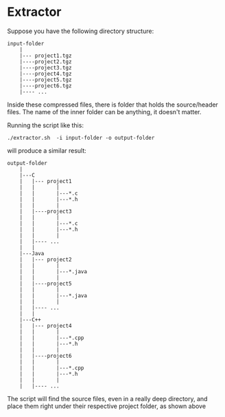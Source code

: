 # Extractor

Suppose you have the following directory structure:
```
input-folder
    |
    |--- project1.tgz
    |----project2.tgz
    |----project3.tgz
    |----project4.tgz
    |----project5.tgz
    |----project6.tgz
    |---- ...
```
Inside these compressed files, there is folder that holds the source/header
files. The name of the inner folder can be anything, it doesn't matter.

Running the script like this:
```
./extractor.sh  -i input-folder -o output-folder
```
will produce a similar result:
```
output-folder
    |
    |---C
    |   |--- project1
    |   |       |
    |   |       |---*.c
    |   |       |---*.h
    |   |       |
    |   |----project3
    |   |       |
    |   |       |---*.c
    |   |       |---*.h
    |   |       |
    |   |---- ...
    |   |
    |---Java
    |   |--- project2
    |   |       |
    |   |       |---*.java
    |   |       |
    |   |----project5
    |   |       |
    |   |       |---*.java
    |   |       |
    |   |---- ...
    |   |
    |---C++
    |   |--- project4
    |   |       |
    |   |       |---*.cpp
    |   |       |---*.h
    |   |       |
    |   |----project6
    |   |       |
    |   |       |---*.cpp
    |   |       |---*.h
    |   |       |
    |   |---- ...
```
The script will find the source files, even in a really deep directory, and
place them right under their respective project folder, as shown above
